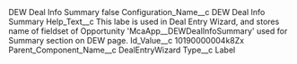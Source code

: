 <?xml version="1.0" encoding="UTF-8"?>
<CustomMetadata xmlns="http://soap.sforce.com/2006/04/metadata" xmlns:xsi="http://www.w3.org/2001/XMLSchema-instance" xmlns:xsd="http://www.w3.org/2001/XMLSchema">
    <label>DEW Deal Info Summary</label>
    <protected>false</protected>
    <values>
        <field>Configuration_Name__c</field>
        <value xsi:type="xsd:string">DEW Deal Info Summary</value>
    </values>
    <values>
        <field>Help_Text__c</field>
        <value xsi:type="xsd:string">This labe is used in Deal Entry Wizard, and stores name of fieldset of Opportunity &apos;McaApp__DEWDealInfoSummary&apos; used for Summary section on DEW page.</value>
    </values>
    <values>
        <field>Id_Value__c</field>
        <value xsi:type="xsd:string">10190000004k8Zx</value>
    </values>
    <values>
        <field>Parent_Component_Name__c</field>
        <value xsi:type="xsd:string">DealEntryWizard</value>
    </values>
    <values>
        <field>Type__c</field>
        <value xsi:type="xsd:string">Label</value>
    </values>
</CustomMetadata>
